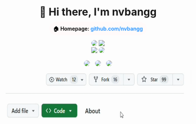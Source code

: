 <div align="center">
    <h1>👋 Hi there, I'm nvbangg</h1>
    <a href="https://github.com/nvbangg" 
        style="padding:10px 10px; background:snow; border-radius:20px; text-decoration:none; font-weight:600; color:black;">
        🏠 Homepage: <span style="color:DodgerBlue;">github.com/nvbangg</span>
    </a>
</div>

<br>
<div align="center">
    <img src="https://awesome-github-stats.azurewebsites.net/user-stats/nvbangg?cardType=level&theme=dracula&preferLogin=true&Border=transparent" height="180" style="border-radius:20px;"> 
    <img src="https://github-readme-stats.vercel.app/api/top-langs/?username=nvbangg&count_private=true&layout=compact&theme=dracula&hide_border=true&langs_count=10&border_radius=20" height="180">
    <br>
    <img src="https://github-readme-streak-stats.herokuapp.com/?user=nvbangg&theme=dracula&hide_border=true&border_radius=20&card_width=380" height="180">
    <img src="https://github-profile-trophy.vercel.app/?username=nvbangg&theme=dracula&no-frame=true&column=3&row=2" height="180" style="border-radius:15px;">
</div>
<br>
<div align="center">
    <a href="https://github.com/nvbangg"><img src="https://img.shields.io/github/followers/nvbangg?label=Follow%20my%20GitHub&logo=github" height="23" style="margin-right:10px; border-radius:10px;"></a>
    <a href="https://github.com/nvbangg"><img src="https://img.shields.io/github/stars/nvbangg?label=Stars&logo=github" height="23" style="margin-right:10px; border-radius:10px;"></a>
    <img src="https://api.visitorbadge.io/api/visitors?path=https%3A%2F%2Fgithub.com%2Fnvbangg&countColor=blue&textColor=000000" height="23" style="border-radius:10px;">
    <br>
    <img src="https://raw.githubusercontent.com/nvbangg/nvbangg/main/data/star_follow.gif" height="150" style="border-radius:10px;">
</div>
